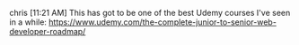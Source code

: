 chris [11:21 AM]
This has got to be one of the best Udemy courses I've seen in a while: https://www.udemy.com/the-complete-junior-to-senior-web-developer-roadmap/
